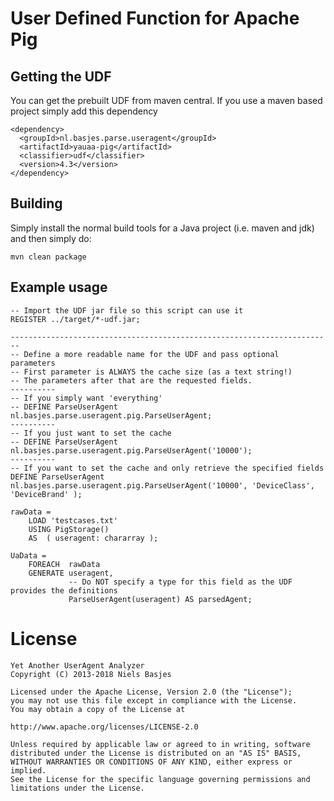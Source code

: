 # User Defined Function for Apache Pig

## Getting the UDF
You can get the prebuilt UDF from maven central.
If you use a maven based project simply add this dependency

    <dependency>
      <groupId>nl.basjes.parse.useragent</groupId>
      <artifactId>yauaa-pig</artifactId>
      <classifier>udf</classifier>
      <version>4.3</version>
    </dependency>

## Building
Simply install the normal build tools for a Java project (i.e. maven and jdk) and then simply do:

    mvn clean package

## Example usage
    -- Import the UDF jar file so this script can use it
    REGISTER ../target/*-udf.jar;

    ------------------------------------------------------------------------
    -- Define a more readable name for the UDF and pass optional parameters
    -- First parameter is ALWAYS the cache size (as a text string!)
    -- The parameters after that are the requested fields.
    ----------
    -- If you simply want 'everything'
    -- DEFINE ParseUserAgent  nl.basjes.parse.useragent.pig.ParseUserAgent;
    ----------
    -- If you just want to set the cache
    -- DEFINE ParseUserAgent  nl.basjes.parse.useragent.pig.ParseUserAgent('10000');
    ----------
    -- If you want to set the cache and only retrieve the specified fields
    DEFINE ParseUserAgent  nl.basjes.parse.useragent.pig.ParseUserAgent('10000', 'DeviceClass', 'DeviceBrand' );

    rawData =
        LOAD 'testcases.txt'
        USING PigStorage()
        AS  ( useragent: chararray );

    UaData =
        FOREACH  rawData
        GENERATE useragent,
                 -- Do NOT specify a type for this field as the UDF provides the definitions
                 ParseUserAgent(useragent) AS parsedAgent;

License
=======
    Yet Another UserAgent Analyzer
    Copyright (C) 2013-2018 Niels Basjes

    Licensed under the Apache License, Version 2.0 (the "License");
    you may not use this file except in compliance with the License.
    You may obtain a copy of the License at

    http://www.apache.org/licenses/LICENSE-2.0

    Unless required by applicable law or agreed to in writing, software
    distributed under the License is distributed on an "AS IS" BASIS,
    WITHOUT WARRANTIES OR CONDITIONS OF ANY KIND, either express or implied.
    See the License for the specific language governing permissions and
    limitations under the License.
